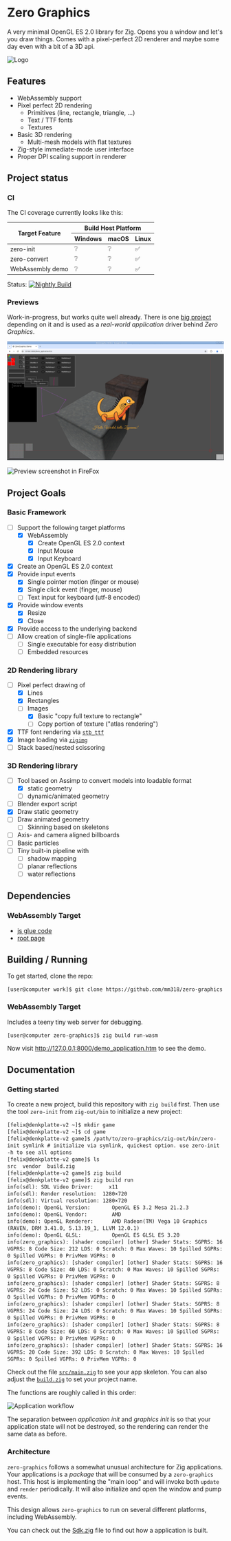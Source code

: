 # Zero Graphics

A very minimal OpenGL ES 2.0 library for Zig. Opens you a window and let's you draw things.
Comes with a pixel-perfect 2D renderer and maybe some day even with a bit of a 3D api.

![Logo](design/logo.png)


## Features

- WebAssembly support
- Pixel perfect 2D rendering
  - Primitives (line, rectangle, triangle, ...)
  - Text / TTF fonts
  - Textures
- Basic 3D rendering
  - Multi-mesh models with flat textures
- Zig-style immediate-mode user interface
- Proper DPI scaling support in renderer


## Project status

### CI

The CI coverage currently looks like this:

<table>
  <thead>
    <tr>
      <th rowspan="2" scope='colgroup'>Target Feature</th>
      <th colspan="3" scope='colgroup'>Build Host Platform</th>
    </tr>
    <tr>
      <th scope='col'>Windows</th>
      <th scope='col'>macOS</th>
      <th scope='col'>Linux</th>
    </tr>
  </thead>
  <tbody>
    <tr>
      <td>zero-init</td>
      <td>❔</td>
      <td>❔</td>
      <td>✅</td>
    </tr>
    <tr>
      <td>zero-convert</td>
      <td>❔</td>
      <td>❔</td>
      <td>✅</td>
    </tr>
    <tr>
      <td>WebAssembly demo</td>
      <td>❔</td>
      <td>❔</td>
      <td>✅</td>
    </tr>
  </tbody>
</table>

Status: [![Nightly Build](https://github.com/mm318/zero-graphics/actions/workflows/nightly.yml/badge.svg)](https://github.com/mm318/zero-graphics/actions/workflows/nightly.yml)

### Previews

Work-in-progress, but works quite well already. There is one [big project](https://github.com/Dunstwolke/core) depending on it and is used as a _real-world application_ driver behind _Zero Graphics_.

![Preview screenshot for SDL2](documentation/screen01.png)

![Preview screenshot in FireFox](https://mq32.de/public/7207fdc86224d69a7af0e8289c6b7a687c757cf8.png)

## Project Goals

### Basic Framework

- [ ] Support the following target platforms
  - [x] WebAssembly
    - [x] Create OpenGL ES 2.0 context
    - [x] Input Mouse
    - [x] Input Keyboard
- [x] Create an OpenGL ES 2.0 context
- [x] Provide input events
  - [x] Single pointer motion (finger or mouse)
  - [x] Single click event (finger, mouse)
  - [ ] Text input for keyboard (utf-8 encoded)
- [x] Provide window events
  - [x] Resize
  - [x] Close
- [x] Provide access to the underlying backend
- [ ] Allow creation of single-file applications
  - [ ] Single executable for easy distribution
  - [ ] Embedded resources

### 2D Rendering library

- [ ] Pixel perfect drawing of
  - [x] Lines
  - [x] Rectangles
  - [ ] Images
    - [x] Basic "copy full texture to rectangle"
    - [ ] Copy portion of texture ("atlas rendering")
- [x] TTF font rendering via [`stb_ttf`](https://github.com/nothings/stb)
- [x] Image loading via [`zigimg`](https://github.com/zigimg/zigimg)
- [ ] Stack based/nested scissoring

### 3D Rendering library

- [ ] Tool based on Assimp to convert models into loadable format
  - [x] static geometry
  - [ ] dynamic/animated geometry
- [ ] Blender export script
- [x] Draw static geometry
- [ ] Draw animated geometry
  - [ ] Skinning based on skeletons
- [ ] Axis- and camera aligned billboards
- [ ] Basic particles
- [ ] Tiny built-in pipeline with
  - [ ] shadow mapping
  - [ ] planar reflections
  - [ ] water reflections

## Dependencies

### WebAssembly Target

- [js glue code](www/zero-graphics.js)
- [root page](www/application.ztt)

## Building / Running

To get started, clone the repo:

```sh-session
[user@computer work]$ git clone https://github.com/mm318/zero-graphics
```

### WebAssembly Target

Includes a teeny tiny web server for debugging.

```sh-session
[user@computer zero-graphics]$ zig build run-wasm
```

Now visit http://127.0.0.1:8000/demo_application.htm to see the demo.

## Documentation

### Getting started

To create a new project, build this repository with `zig build` first. Then use the tool `zero-init` from `zig-out/bin` to initialize a new project:

```sh-session
[felix@denkplatte-v2 ~]$ mkdir game
[felix@denkplatte-v2 ~]$ cd game
[felix@denkplatte-v2 game]$ /path/to/zero-graphics/zig-out/bin/zero-init symlink # initialize via symlink, quickest option. use zero-init -h to see all options
[felix@denkplatte-v2 game]$ ls
src  vendor  build.zig
[felix@denkplatte-v2 game]$ zig build
[felix@denkplatte-v2 game]$ zig build run
info(sdl): SDL Video Driver:     x11
info(sdl): Render resolution:  1280×720
info(sdl): Virtual resolution: 1280×720
info(demo): OpenGL Version:       OpenGL ES 3.2 Mesa 21.2.3
info(demo): OpenGL Vendor:        AMD
info(demo): OpenGL Renderer:      AMD Radeon(TM) Vega 10 Graphics (RAVEN, DRM 3.41.0, 5.13.19_1, LLVM 12.0.1)
info(demo): OpenGL GLSL:          OpenGL ES GLSL ES 3.20
info(zero_graphics): [shader compiler] [other] Shader Stats: SGPRS: 16 VGPRS: 8 Code Size: 212 LDS: 0 Scratch: 0 Max Waves: 10 Spilled SGPRs: 0 Spilled VGPRs: 0 PrivMem VGPRs: 0
info(zero_graphics): [shader compiler] [other] Shader Stats: SGPRS: 16 VGPRS: 8 Code Size: 40 LDS: 0 Scratch: 0 Max Waves: 10 Spilled SGPRs: 0 Spilled VGPRs: 0 PrivMem VGPRs: 0
info(zero_graphics): [shader compiler] [other] Shader Stats: SGPRS: 8 VGPRS: 24 Code Size: 52 LDS: 0 Scratch: 0 Max Waves: 10 Spilled SGPRs: 0 Spilled VGPRs: 0 PrivMem VGPRs: 0
info(zero_graphics): [shader compiler] [other] Shader Stats: SGPRS: 8 VGPRS: 24 Code Size: 24 LDS: 0 Scratch: 0 Max Waves: 10 Spilled SGPRs: 0 Spilled VGPRs: 0 PrivMem VGPRs: 0
info(zero_graphics): [shader compiler] [other] Shader Stats: SGPRS: 8 VGPRS: 8 Code Size: 60 LDS: 0 Scratch: 0 Max Waves: 10 Spilled SGPRs: 0 Spilled VGPRs: 0 PrivMem VGPRs: 0
info(zero_graphics): [shader compiler] [other] Shader Stats: SGPRS: 16 VGPRS: 20 Code Size: 392 LDS: 0 Scratch: 0 Max Waves: 10 Spilled SGPRs: 0 Spilled VGPRs: 0 PrivMem VGPRs: 0
```

Check out the file [`src/main.zig`](tools/zero-init/template/src/main.zig) to see your app skeleton. You can also adjust the [`build.zig`](tools/zero-init/template/build.zig) to set your project name.

The functions are roughly called in this order:

![Application workflow](documentation/app_flow.svg)

The separation between _application init_ and _graphics init_ is so that your application state will not be destroyed, so the rendering can render the same data as before.

### Architecture

`zero-graphics` follows a somewhat unusual architecture for Zig applications.
Your applications is a _package_ that will be consumed by a `zero-graphics` host. This host is implementing the "main loop" and will invoke both `update` and `render` periodically. It will also initialize and open the window and pump events.

This design allows `zero-graphics` to run on several different platforms, including WebAssembly.

You can check out the [Sdk.zig](Sdk.zig) file to find out how a application is built.
